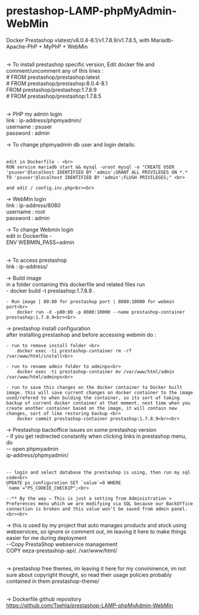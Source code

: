 # prestashop-LAMP-phpMyAdmin-WebMin
Docker Prestashop vlatest/v8.0.4-8.1/v1.7.8.9/v1.7.8.5, with Mariadb-Apache-PhP + MyPhP + WebMin <br><br>

-> To install prestashop specific version, Edit docker file and comment/uncomment any of this lines :<br>
    # FROM prestashop/prestashop:latest<br>
    # FROM prestashop/prestashop:8.0.4-8.1<br>
    FROM prestashop/prestashop:1.7.8.9<br>
    # FROM prestashop/prestashop:1.7.8.5<br><br>


-> PHP my admin login<br>
    link : ip-address/phpmyadmin/<br>
    username : psuser<br>
    password : admin<br>

-> To change phpmyadmin db user and login details: <br><br>

    edit in Dockerfile - <br>
    RUN service mariadb start && mysql -uroot mysql -e "CREATE USER 'psuser'@localhost IDENTIFIED BY 'admin';GRANT ALL PRIVILEGES ON *.* TO 'psuser'@localhost IDENTIFIED BY 'admin';FLUSH PRIVILEGES;" <br>

    and edit / config.inc.php<br><br>


-> WebMin login<br>
    link : ip-address/8080<br>
    username : root<br>
    password : admin<br>

-> To change Webmin login<br>
    edit in Dockerfile -<br>
    ENV WEBMIN_PASS=admin<br><br>

-> To access prestashop<br>
    link : ip-address/<br>


-> Build image <br>
    in a folder containing this dockerfile and related files run<br>
        - docker build -t prestashop:1.7.8.9 .<br>


    - Run image | 80:80 for prestashop port | 8080:10000 for webmin port<br>
        docker run -d -p80:80 -p 8080:10000 --name prestashop-container prestashop:1.7.8.9<br><br>


-> prestashop install configuration<br>
after installing prestashop and before accessing webmin do :<br>

    - run to remove install folder <br>
        docker exec -ti prestashop-container rm -rf /var/www/html/install<br>

    - run to rename admin folder to adminps<br>
        docker exec -ti prestashop-container mv /var/www/html/admin /var/www/html/adminps<br>

    - run to save this changes on the docker container to Docker built image. this will save current changes on docker container to the image used/refered to when bulding the container, so its sort of taking backup of current docker container at that moment. next time when you create another container based on the image, it will contain new changes, sort of like restoring backup <br>
        docker commit prestashop-container prestashop:1.7.8.9<br><br>



-> Prestashop backoffice issues on some prestashop version<br>
    - if you get redirected constantly when clicking links in prestashop menu, do<br>
    -- open phpmyadmin<br>
    ip-address/phpmyadmin/<br><br>

    -- login and select database the prestashop is using, then run my sql code<br>
    UPDATE ps_configuration SET `value`=0 WHERE `name`="PS_COOKIE_CHECKIP";<br>

    --** By the way – This is just a setting from Administration > Preferences menu which we are modifying via SQL because our BackOffice connection is broken and this value won’t be saved from admin panel.<br><br>

-> this is used by my project that auto manages products and stock using webservices, so ignore or comment out, im leaving it here to make things easier for me during deployment<br>
    --Copy PrestaShop webservice management<br>
    COPY eeza-prestashop-api/. /var/www/html/<br><br>

-> prestashop free themes, im leaving it here for my convininence, im not sure about copyright thought, so read their usage policies probably contained in them
    prestashop-theme/<br><br>


-> Dockerfile github repository<br>
    https://github.com/Tsehla/prestashop-LAMP-phpMyAdmin-WebMin<br>






